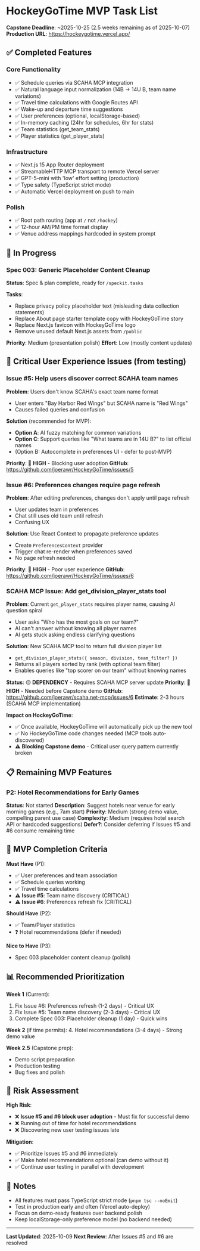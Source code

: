 # HockeyGoTime MVP Task List

**Capstone Deadline**: ~2025-10-25 (2.5 weeks remaining as of 2025-10-07)
**Production URL**: https://hockeygotime.vercel.app/

## ✅ Completed Features

### Core Functionality
- ✅ Schedule queries via SCAHA MCP integration
- ✅ Natural language input normalization (14B → 14U B, team name variations)
- ✅ Travel time calculations with Google Routes API
- ✅ Wake-up and departure time suggestions
- ✅ User preferences (optional, localStorage-based)
- ✅ In-memory caching (24hr for schedules, 6hr for stats)
- ✅ Team statistics (get_team_stats)
- ✅ Player statistics (get_player_stats)

### Infrastructure
- ✅ Next.js 15 App Router deployment
- ✅ StreamableHTTP MCP transport to remote Vercel server
- ✅ GPT-5-mini with 'low' effort setting (production)
- ✅ Type safety (TypeScript strict mode)
- ✅ Automatic Vercel deployment on push to main

### Polish
- ✅ Root path routing (app at `/` not `/hockey`)
- ✅ 12-hour AM/PM time format display
- ✅ Venue address mappings hardcoded in system prompt

## 🚧 In Progress

### Spec 003: Generic Placeholder Content Cleanup
**Status**: Spec & plan complete, ready for `/speckit.tasks`

**Tasks**:
- Replace privacy policy placeholder text (misleading data collection statements)
- Replace About page starter template copy with HockeyGoTime story
- Replace Next.js favicon with HockeyGoTime logo
- Remove unused default Next.js assets from `/public`

**Priority**: Medium (presentation polish)
**Effort**: Low (mostly content updates)

## 🔴 Critical User Experience Issues (from testing)

### Issue #5: Help users discover correct SCAHA team names
**Problem**: Users don't know SCAHA's exact team name format
- User enters "Bay Harbor Red Wings" but SCAHA name is "Red Wings"
- Causes failed queries and confusion

**Solution** (recommended for MVP):
- **Option A**: AI fuzzy matching for common variations
- **Option C**: Support queries like "What teams are in 14U B?" to list official names
- (Option B: Autocomplete in preferences UI - defer to post-MVP)

**Priority**: 🔴 **HIGH** - Blocking user adoption
**GitHub**: https://github.com/joerawr/HockeyGoTime/issues/5

### Issue #6: Preferences changes require page refresh
**Problem**: After editing preferences, changes don't apply until page refresh
- User updates team in preferences
- Chat still uses old team until refresh
- Confusing UX

**Solution**: Use React Context to propagate preference updates
- Create `PreferencesContext` provider
- Trigger chat re-render when preferences saved
- No page refresh needed

**Priority**: 🔴 **HIGH** - Poor user experience
**GitHub**: https://github.com/joerawr/HockeyGoTime/issues/6

### SCAHA MCP Issue: Add get_division_player_stats tool
**Problem**: Current `get_player_stats` requires player name, causing AI question spiral
- User asks "Who has the most goals on our team?"
- AI can't answer without knowing all player names
- AI gets stuck asking endless clarifying questions

**Solution**: New SCAHA MCP tool to return full division player list
- `get_division_player_stats({ season, division, team_filter? })`
- Returns all players sorted by rank (with optional team filter)
- Enables queries like "top scorer on our team" without knowing names

**Status**: 🟡 **DEPENDENCY** - Requires SCAHA MCP server update
**Priority**: 🔴 **HIGH** - Needed before Capstone demo
**GitHub**: https://github.com/joerawr/scaha.net-mcp/issues/6
**Estimate**: 2-3 hours (SCAHA MCP implementation)

**Impact on HockeyGoTime**:
- ✅ Once available, HockeyGoTime will automatically pick up the new tool
- ✅ No HockeyGoTime code changes needed (MCP tools auto-discovered)
- ⚠️ **Blocking Capstone demo** - Critical user query pattern currently broken

## 📋 Remaining MVP Features

### P2: Hotel Recommendations for Early Games
**Status**: Not started
**Description**: Suggest hotels near venue for early morning games (e.g., 7am start)
**Priority**: Medium (strong demo value, compelling parent use case)
**Complexity**: Medium (requires hotel search API or hardcoded suggestions)
**Defer?**: Consider deferring if Issues #5 and #6 consume remaining time

## 🎯 MVP Completion Criteria

**Must Have** (P1):
- ✅ User preferences and team association
- ✅ Schedule queries working
- ✅ Travel time calculations
- ⚠️ **Issue #5**: Team name discovery (CRITICAL)
- ⚠️ **Issue #6**: Preferences refresh fix (CRITICAL)

**Should Have** (P2):
- ✅ Team/Player statistics
- ❓ Hotel recommendations (defer if needed)

**Nice to Have** (P3):
- Spec 003 placeholder content cleanup (polish)

## 📊 Recommended Prioritization

**Week 1** (Current):
1. Fix Issue #6: Preferences refresh (1-2 days) - Critical UX
2. Fix Issue #5: Team name discovery (2-3 days) - Critical UX
3. Complete Spec 003: Placeholder cleanup (1 day) - Quick wins

**Week 2** (if time permits):
4. Hotel recommendations (3-4 days) - Strong demo value

**Week 2.5** (Capstone prep):
- Demo script preparation
- Production testing
- Bug fixes and polish

## 🚨 Risk Assessment

**High Risk**:
- ❌ **Issue #5 and #6 block user adoption** - Must fix for successful demo
- ❌ Running out of time for hotel recommendations
- ❌ Discovering new user testing issues late

**Mitigation**:
- ✅ Prioritize Issues #5 and #6 immediately
- ✅ Make hotel recommendations optional (can demo without it)
- ✅ Continue user testing in parallel with development

## 📝 Notes

- All features must pass TypeScript strict mode (`pnpm tsc --noEmit`)
- Test in production early and often (Vercel auto-deploy)
- Focus on demo-ready features over backend polish
- Keep localStorage-only preference model (no backend needed)

---

**Last Updated**: 2025-10-09
**Next Review**: After Issues #5 and #6 are resolved
